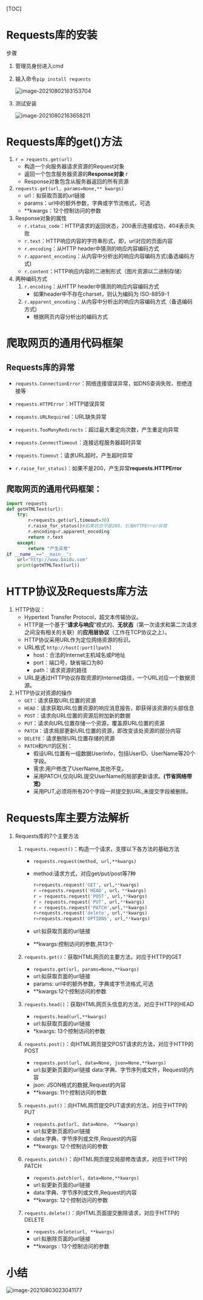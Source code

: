 [TOC]

# Requests库的安装

步骤

1. 管理员身份进入cmd

2. 输入命令`pip install requests`

   ![image-20210802163153704](1_Requests库入门.assets/image-20210802163153704.png)

3. 测试安装

   ![image-20210802163658211](1_Requests库入门.assets/image-20210802163658211.png)

# Requests库的get()方法

1. `r = requests.get(url)`
   - 构造一个向服务器请求资源的Request对象
   - 返回一个包含服务器资源的**Response对象** r
   - Response对象包含从服务器返回的所有资源
2. `requests.get(url, params=None,** kwargs)`
   - url：拟获取页面的url链接
   - params：url中的额外参数，字典或字节流格式，可选
   - **kwargs：12个控制访问的参数
3. Response对象的属性
   - `r.status_code`：HTTP请求的返回状态，200表示连接成功，404表示失败
   - `r.text`：HTTP响应内容的字符串形式，即，url对应的页面内容
   - `r.encoding`：从HTTP header中猜测的响应内容编码方式
   - `r.apparent_encoding`：从内容中分析出的响应内容编码方式(备选编码方式)
   - `r.content`：HTTP响应内容的二进制形式（图片资源以二进制存储）
4. 两种编码方式
   1. `r.encoding`：从HTTP header中猜测的响应内容编码方式
      - 如果header中不存在charset，则认为编码为 ISO-8859-1
   2. `r.apparent_encoding`：从内容中分析出的响应内容编码方式（备选编码方式)
      - 根据网页内容分析出的编码方式

# 爬取网页的通用代码框架

## Requests库的异常

- `requests.ConnectionError`：网络连接错误异常，如DNS查询失败、拒绝连接等
- `requests.HTTPError`：HTTP错误异常
- `requests.URLRequired`：URL缺失异常
- `requests.TooManyRedirects`：超过最大重定向次数，产生重定向异常
- `requests.ConnectTimeout`：连接远程服务器超时异常
- `requests.Timeout`：请求URL超时，产生超时异常

- `r.raise_for_status)`：如果不是200，产生异常**requests.HTTPError**

## 爬取网页的**通用代码框架**：

```python
import requests
def getHTMLText(url):
    try:
        r=requests.get(url,timeout=30)
        r.raise_for_status()#如果状态不是200，引发HTTPError异常
        r.encoding=r.apparent_encoding
        return r.text
    except:
        return "产生异常"
if __name__=="__main__":
    url="http://www.baidu.com"
    print(getHTMLText(url))
```

# HTTP协议及Requests库方法

1. HTTP协议：
   - Hypertext Transfer Protocol，超文本传输协议。
   - HTTP是一个基于“**请求与响应**”模式的、**无状态**（第一次请求和第二次请求之间没有相关的关联）的**应用层协议**（工作在TCP协议之上）。
   - HTTP协议采用URL作为定位网络资源的标识。
   - URL格式 `http://host[:port]lpath]`
     - host：合法的Internet主机域名或P地址
     - port：端口号，缺省端口为80
     - path：请求资源的路径
   - URL是通过HTTP协议存取资源的Internet路径，一个URL对应一个数据资源。
2. HTTP协议对资源的操作
   - `GET`：请求获取URL位置的资源
   - `HEAD`：请求获取URL位置资源的响应消息报告，即获得该资源的头部信息
   - `POST`：请求向URL位置的资源后附加新的数据
   - `PUT`：请求向URL位置存储一个资源，覆盖原URL位置的资源
   - `PATCH`：请求局部更新URL位置的资源，即改变该处资源的部分内容
   - `DELETE`：请求删除URL位置存储的资源
   - `PATCH`和`PUT`的区别：
     - 假设URL位置有一组数据UserInfo，包括UserID、UserName等20个字段。
     - 需求:用户修改了UserName,其他不变。
     - 采用PATCH,仅向URL提交UserName的局部更新请求。**(节省网络带宽)**
     - 采用PUT,必须将所有20个字段一并提交到URL,未提交字段被删除。

# Requests库主要方法解析

1. Requests库的7个主要方法
   1. `requests.request()`：构造一个请求，支撑以下各方法的基础方法

      - `requests.request(method, url,**kwargs)`

      - method:请求方式，对应get/put/post等7种

        ```python
        r=requests.request('GET', url,**kwargs)
        r =requests.request('HEAD', url，**kwargs)
        r = requests.request('POST', url,**kwargs)
        r = requests.request('PUT', url,**kwargs)
        r = requests.request('PATCH',url,**kwargs)
        r=requests.request('delete', url,**kwargs)
        r=requests.request('OPTIONS', url,**kwargs)
        ```

      - url:拟获取页面的url链接

      - **kwargs:控制访问的参数,共13个

   2. `requests.get()`：获取HTML网页的主要方法，对应于HTTP的GET

      - `requests.get(url, params=None,**kwargs)`
      - url:拟获取页面的url链接
      - params: url中的额外参数，字典或字节流格式,可选
      - **kwargs:12个控制访问的参数

   3. `requests.head()`：获取HTML网页头信息的方法，对应于HTTP的HEAD

      - `requests.head(url,**kwargs)`
      - url:拟获取页面的url链接
      - *kwargs: 13个控制访问的参数

   4. `requests.post()`：向HTML网页提交POST请求的方法，对应于HTTP的POST

      - `requests.post(url, data=None, json=None,**kwargs)`
      - url:拟更新页面的url链接
        data:字典、字节序列或文件，Request的内容
      - json: JSON格式的数据,Request的内容
      - **kwargs: 11个控制访问的参数

   5. `requests.put()`：向HTML网页提交PUT请求的方法，对应于HTTP的PUT

      - `requests.put(url, data=None， **kwargs)`
      - url:拟更新页面的url链接
      - data:字典、字节序列或文件,Request的内容
      - **kwargs: 12个控制访问的参数

   6. `requests.patch()`：向HTML网页提交局部修改请求，对应于HTTP的PATCH

      - `requests.patch(url, data=None,**kwargs)`
      - url:拟更新页面的url链接
      - data:字典、字节序列或文件,Request的内容
      - **kwargs: 12个控制访问的参数

   7. `requests.delete()`：向HTML页面提交删除请求，对应于HTTP的DELETE

      - `requests.delete(url, **kwargs)`
      - url:拟删除页面的url链接
      - **kwargs : 13个控制访问的参数

# 小结

![image-20210803023041177](1_Requests库入门.assets/image-20210803023041177.png)

